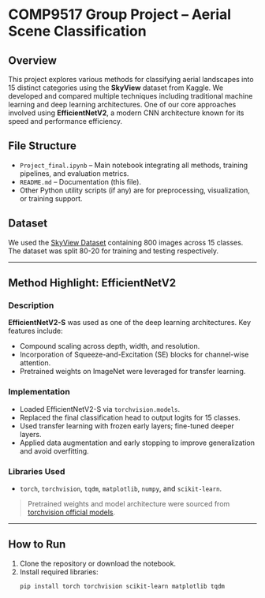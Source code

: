 # COMP9517 Group Project – Aerial Scene Classification

## Overview

This project explores various methods for classifying aerial landscapes into 15 distinct categories using the **SkyView** dataset from Kaggle. We developed and compared multiple techniques including traditional machine learning and deep learning architectures. One of our core approaches involved using **EfficientNetV2**, a modern CNN architecture known for its speed and performance efficiency.

## File Structure

- `Project_final.ipynb` – Main notebook integrating all methods, training pipelines, and evaluation metrics.
- `README.md` – Documentation (this file).
- Other Python utility scripts (if any) are for preprocessing, visualization, or training support.

## Dataset

We used the [SkyView Dataset](https://www.kaggle.com/datasets/ankit1743/skyview-an-aerial-landscape-dataset) containing 800 images across 15 classes. The dataset was split 80-20 for training and testing respectively.

---

## Method Highlight: EfficientNetV2

### Description

**EfficientNetV2-S** was used as one of the deep learning architectures. Key features include:
- Compound scaling across depth, width, and resolution.
- Incorporation of Squeeze-and-Excitation (SE) blocks for channel-wise attention.
- Pretrained weights on ImageNet were leveraged for transfer learning.

### Implementation

- Loaded EfficientNetV2-S via `torchvision.models`.
- Replaced the final classification head to output logits for 15 classes.
- Used transfer learning with frozen early layers; fine-tuned deeper layers.
- Applied data augmentation and early stopping to improve generalization and avoid overfitting.

### Libraries Used
- `torch`, `torchvision`, `tqdm`, `matplotlib`, `numpy`, and `scikit-learn`.

> Pretrained weights and model architecture were sourced from [torchvision official models](https://pytorch.org/vision/stable/models.html).

---

## How to Run

1. Clone the repository or download the notebook.
2. Install required libraries:
   ```bash
   pip install torch torchvision scikit-learn matplotlib tqdm
